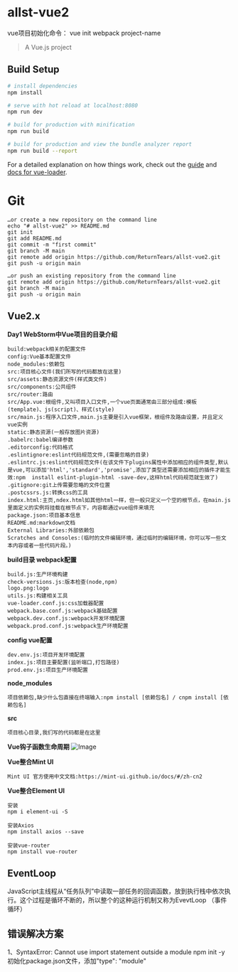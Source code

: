 # allst-vue2

vue项目初始化命令：
vue init webpack project-name

> A Vue.js project

## Build Setup

``` bash
# install dependencies
npm install

# serve with hot reload at localhost:8080
npm run dev

# build for production with minification
npm run build

# build for production and view the bundle analyzer report
npm run build --report
```

For a detailed explanation on how things work, check out the [guide](http://vuejs-templates.github.io/webpack/) and [docs for vue-loader](http://vuejs.github.io/vue-loader).


# Git
```text
…or create a new repository on the command line
echo "# allst-vue2" >> README.md
git init
git add README.md
git commit -m "first commit"
git branch -M main
git remote add origin https://github.com/ReturnTears/allst-vue2.git
git push -u origin main

…or push an existing repository from the command line
git remote add origin https://github.com/ReturnTears/allst-vue2.git
git branch -M main
git push -u origin main
```

## Vue2.x

**Day1 WebStorm中Vue项目的目录介绍**
```
build:webpack相关的配置文件
config:Vue基本配置文件
node_modules:依赖包
src:项目核心文件(我们所写的代码都放在这里)
src/assets:静态资源文件(样式类文件)
src/components:公共组件
src/router:路由
src/App.vue:根组件,又叫项目入口文件,一个vue页面通常由三部分组成:模板(template)、js(script)、样式(style)
src/main.js:程序入口文件,main.js主要是引入vue框架，根组件及路由设置，并且定义vue实例
static:静态资源(一般存放图片资源)
.babelrc:babel编译参数
.editorconfig:代码格式
.eslintignore:eslint代码规范文件,(需要忽略的目录)
.eslintrc.js:eslint代码规范文件(在该文件下plugins属性中添加相应的组件类型,默认是vue,可以添加'html','standard','promise',添加了类型还需要添加相应的插件才能生效:npm  install eslint-plugin-html -save-dev,这样html代码规范就生效了)
.gitignore:git上传需要忽略的文件位置
.postcssrs.js:转换css的工具
index.html:主页,ndex.html如其他html一样，但一般只定义一个空的根节点，在main.js里面定义的实例将挂载在根节点下，内容都通过vue组件来填充
package.json:项目基本信息
README.md:markdown文档
External Libraries:外部依赖包
Scratches and Consoles:(临时的文件编辑环境，通过临时的编辑环境，你可以写一些文本内容或者一些代码片段。)
```
**build目录 webpack配置**
```
build.js:生产环境构建
check-versions.js:版本检查(node,npm)
logo.png:logo
utils.js:构建相关工具
vue-loader.conf.js:css加载器配置
webpack.base.conf.js:webpack基础配置
webpack.dev.conf.js:webpack开发环境配置
webpack.prod.conf.js:webpack生产环境配置
```
**config vue配置**
```
dev.env.js:项目开发环境配置
index.js:项目主要配置(监听端口,打包路径)
prod.env.js:项目生产环境配置
```
**node_modules**
```
项目依赖包,缺少什么包直接在终端输入:npm install [依赖包名] / cnpm install [依赖包名]

```
**src**
```
项目核心目录,我们写的代码都是在这里

```

**Vue钩子函数生命周期**
![Image](https://github.com/ReturnTears/allst-vue2/blob/master/src/assets/vimg/Vue钩子函数生命周期图.png)

**Vue整合Mint UI**
```
Mint UI 官方使用中文文档:https://mint-ui.github.io/docs/#/zh-cn2
```

**Vue整合Element UI**
```
安装
npm i element-ui -S

安装Axios
npm install axios --save

安装vue-router
npm install vue-router
```

## EventLoop
JavaScript主线程从“任务队列”中读取一部任务的回调函数，放到执行栈中依次执行。这个过程是循环不断的，所以整个的这种运行机制又称为EvevtLoop （事件循环）

## 错误解决方案
1、SyntaxError: Cannot use import statement outside a module
npm init -y
初始化package.json文件，添加"type": "module"

